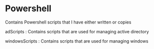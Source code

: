 # Powershell

Contains Powershell scripts that I have either written or copies

adScripts : Contains scripts that are used for managing active directory

windowsScripts : Contains scripts that are used for managing windows


